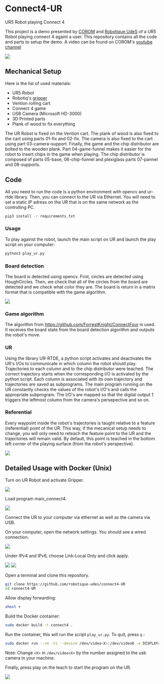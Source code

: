 # Connect4-UR
UR5 Robot playing Connect 4

This project is a demo presented by [COROM](https://corom.ca/en/) and [Robotique UdeS](https://robotiqueudes.ca/) of a UR5 Robot playing connect 4 againt a user. This repository contains all the code and parts to setup the demo. A video can be found on COROM's [youtube channel](https://www.youtube.com/channel/UCWvofj-kaz6MWmn6LcGPxmg/videos)

![](imgs/photo.jpeg)

## Mechanical Setup
Here is the list of used materials:
- UR5 Robot
- Robotiq's [gripper](https://robotiq.com/fr/produits/main-adaptative-a-2-doigts-2f85-140)
- Vention rolling cart
- Connect 4 game
- USB Camera (Microsoft HD-3000)
- 3D Printed parts
- Plank of wood to fix everything  

The UR Robot is fixed on the Vention cart. The plank of wood is also fixed to the cart using parts 01-fix and 02-fix.
The camera is also fixed to the cart using part 03-camera-support.
Finally, the game and the chip distributor are bolted to the wooden plank. Part 04-game-funnel makes it easier for the robot to insert chips in the game when playing. The chip distributor is composed of parts 05-base, 06-chip-funnel and plexiglass parts 07-pannel and 08-supports.

## Code

All you need to run the code is a python environment with opencv and ur-rtde library. Then, you can connect to the UR via Ethernet. You will need to set a static IP adress on the UR that is on the same network as the controlling PC.

```bash
pip3 install -r requirements.txt
```
### Usage

To play against the robot, launch the main script on UR and launch the play script on your computer:

```bash
python3 play_ur.py
```

### Board detection
The board is detected using opencv. First, circles are detected using HoughCircles. Then, we check that all of the circles from the board are detected and we check what color they are. The board is return in a matrix format that is compatible with the game algorithm.

![](imgs/board.png)


### Game algorithm
The algorithm from https://github.com/ForrestKnight/ConnectFour is used. It receives the board state from the board detection algorithm and outputs the robot's move.

### UR
Using the library UR-RTDE, a python script activates and deactivates the UR's I/Os to communicate in which column the robot should play. Trajectories to each column and to the chip distributor were teached. The correct trajectory starts when the corresponding I/O is activated by the python script. Each column is associated with its own trajectory and trajectories are saved as subprograms. The main program running on the UR constantly checks the values of the robot's I/O's and calls the appropriate subprogram. The I/O's are mapped so that the digital output 1 triggers the leftmost column from the camera's persepective and so on. 

### Referential
Every waypoint inside the robot's trajectories is taught relative to a feature (referential) point of the UR. This way, if the mecanical setup needs to change, you will only need to reteach the feature point to the UR and the trajectories will remain valid. By default, this point is teached in the bottom left corner of the playing surface (from the robot's perspective).

![](imgs/referential_UR.jpg)

## Detailed Usage with Docker (Unix)

Turn on UR Robot and activate Gripper.

![](imgs/ur-1.jpg)

Load program main_connect4.

![](imgs/ur-2.jpg)

Connect the UR to your computer via ethernet as well as the camera via USB.

On your computer, open the network settings. You should see a wired connection.

![](imgs/network-1.png)

Under IPv4 and IPv6, choose Link-Local Only and click apply.

![](imgs/network-2.png)
![](imgs/network-3.png)

Open a terminal and clone this repository.

```bash
git clone https://github.com/robotique-udes/connect4-UR
cd connect4-UR
```

Allow display forwarding: 

```bash
xhost +
```

Build the Docker container:
```bash
sudo docker build -t connect4 .
```

Run the container, this will run the script `play_ur.py`. To quit, press `q` :
```bash
sudo docker run --rm -ti --device /dev/video<X>:/dev/video0 -e DISPLAY=$DISPLAY --net=host --ipc=host -v /tmp/.X11-unix:/tmp/.X11-unix connect4
```

Note: Change `<X>` in `/dev/video<X>` by the number assigned to the usb camera in your machine.

Finally, press play on the teach to start the program on the UR.

![](imgs/ur-3.jpg)


